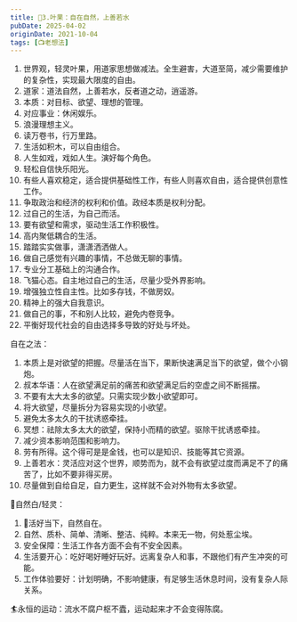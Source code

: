 ```yaml
---
title: 🎨3.叶果：自在自然，上善若水
pubDate: 2025-04-02
originDate: 2021-10-04
tags: [📺老想法]
---
```


1. 世界观，轻灵叶果，用道家思想做减法。全生避害，大道至简，减少需要维护的复杂性，实现最大限度的自由。
2. 道家：道法自然，上善若水，反者道之动，逍遥游。
3. 本质：对目标、欲望、理想的管理。
4. 对应事业：休闲娱乐。
5. 浪漫理想主义。
6. 读万卷书，行万里路。
7. 生活如积木，可以自由组合。
8. 人生如戏，戏如人生。演好每个角色。
9. 轻松自信快乐阳光。
10. 有些人喜欢稳定，适合提供基础性工作，有些人则喜欢自由，适合提供创意性工作。
11. 争取政治和经济的权利和价值。政经本质是权利分配。
12. 过自己的生活，为自己而活。
13. 要有欲望和需求，驱动生活工作积极性。
14. 高内聚低耦合的生活。
15. 踏踏实实做事，潇潇洒洒做人。
16. 做自己感觉有兴趣的事情，不总做无聊的事情。
17. 专业分工基础上的沟通合作。
18. 飞猫心态。自主地过自己的生活，尽量少受外界影响。
19. 增强独立性自主性。比如多存钱，不做房奴。
20. 精神上的强大自我意识。
21. 做自己的事，不和别人比较，避免内卷竞争。
22. 平衡好现代社会的自由选择多导致的好处与坏处。

自在之法：
1. 本质上是对欲望的把握。尽量活在当下，果断快速满足当下的欲望，做个小钢炮。
2. 叔本华语：人在欲望满足前的痛苦和欲望满足后的空虚之间不断摇摆。
3. 不要有太大太多的欲望。只需实现少数小欲望即可。
4. 将大欲望，尽量拆分为容易实现的小欲望。
5. 避免太多太久的干扰诱惑牵挂。
6. 冥想：祛除太多太大的欲望，保持小而精的欲望。驱除干扰诱惑牵挂。
7. 减少资本影响范围和影响力。
8. 劳有所得。这个得可是是金钱，也可以是知识、技能等其它资源。
9. 上善若水：灵活应对这个世界，顺势而为，就不会有欲望过度而满足不了的痛苦了，比如不要非得买房。
10. 尽量做到自给自足，自力更生，这样就不会对外物有太多欲望。


🥚自然白/轻灵：
1. 🐼活好当下，自然自在。
2. 自然、质朴、简单、清晰、整洁、纯粹。本来无一物，何处惹尘埃。
3. 安全保障：生活工作各方面不会有不安全因素。
4. 生活要开心：吃好喝好睡好玩好。远离复杂人和事，不跟他们有产生冲突的可能。
5. 工作体验要好：计划明确，不影响健康，有足够生活休息时间，没有复杂人际关系。

🏄永恒的运动：流水不腐户枢不蠹，运动起来才不会变得陈腐。
